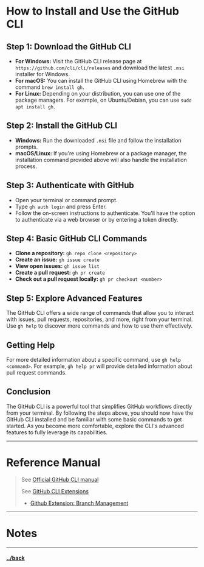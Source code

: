 
# How to Install and Use the GitHub CLI

## Step 1: Download the GitHub CLI

- **For Windows:** Visit the GitHub CLI release page at `https://github.com/cli/cli/releases` and download the latest `.msi` installer for Windows.
- **For macOS:** You can install the GitHub CLI using Homebrew with the command `brew install gh`.
- **For Linux:** Depending on your distribution, you can use one of the package managers. For example, on Ubuntu/Debian, you can use `sudo apt install gh`.

## Step 2: Install the GitHub CLI

- **Windows:** Run the downloaded `.msi` file and follow the installation prompts.
- **macOS/Linux:** If you're using Homebrew or a package manager, the installation command provided above will also handle the installation process.

## Step 3: Authenticate with GitHub

- Open your terminal or command prompt.
- Type `gh auth login` and press Enter.
- Follow the on-screen instructions to authenticate. You'll have the option to authenticate via a web browser or by entering a token directly.

## Step 4: Basic GitHub CLI Commands

- **Clone a repository:** `gh repo clone <repository>`
- **Create an issue:** `gh issue create`
- **View open issues:** `gh issue list`
- **Create a pull request:** `gh pr create`
- **Check out a pull request locally:** `gh pr checkout <number>`

## Step 5: Explore Advanced Features

The GitHub CLI offers a wide range of commands that allow you to interact with issues, pull requests, repositories, and more, right from your terminal. Use `gh help` to discover more commands and how to use them effectively.

## Getting Help

For more detailed information about a specific command, use `gh help <command>`. For example, `gh help pr` will provide detailed information about pull request commands.

## Conclusion

The GitHub CLI is a powerful tool that simplifies GitHub workflows directly from your terminal. By following the steps above, you should now have the GitHub CLI installed and be familiar with some basic commands to get started. As you become more comfortable, explore the CLI's advanced features to fully leverage its capabilities.


---
# Reference Manual
> See [Official GitHub CLI manual](https://cli.github.com/manual/)
>
> See [GitHub CLI Extensions](https://github.com/topics/gh-extension)
>
> * [Github Extension: Branch Management](https://github.com/joaom00/gh-b)


--- 
# Notes


---

#### [../back](../README.md)
